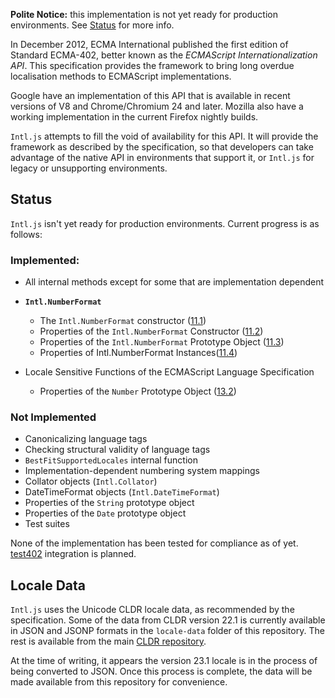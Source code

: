 __Polite Notice:__ this implementation is not yet ready for production environments.
See [Status](#status) for more info.

In December 2012, ECMA International published the first edition of Standard ECMA-402,
better known as the _ECMAScript Internationalization API_. This specification provides
the framework to bring long overdue localisation methods to ECMAScript implementations.

Google have an implementation of this API that is available in recent versions of V8
and Chrome/Chromium 24 and later. Mozilla also have a working implementation in the
current Firefox nightly builds.

`Intl.js` attempts to fill the void of availability for this API. It will provide the
framework as described by the specification, so that developers can take advantage of
the native API in environments that support it, or `Intl.js` for legacy or unsupporting
environments.

## <a id=status></a>Status
`Intl.js` isn't yet ready for production environments. Current progress is as follows:

### Implemented:
 - All internal methods except for some that are implementation dependent
 - __`Intl.NumberFormat`__
    - The `Intl.NumberFormat` constructor ([11.1](http://www.ecma-international.org/ecma-402/1.0/#sec-11.1))
    - Properties of the `Intl.NumberFormat` Constructor ([11.2](http://www.ecma-international.org/ecma-402/1.0/#sec-11.2))
    - Properties of the `Intl.NumberFormat` Prototype Object ([11.3](http://www.ecma-international.org/ecma-402/1.0/#sec-11.3))
    - Properties of Intl.NumberFormat Instances([11.4](http://www.ecma-international.org/ecma-402/1.0/#sec-11.4))

 - Locale Sensitive Functions of the ECMAScript Language Specification
    - Properties of the `Number` Prototype Object ([13.2](http://www.ecma-international.org/ecma-402/1.0/#sec-13.2))

### Not Implemented
 - Canonicalizing language tags
 - Checking structural validity of language tags  
 - `BestFitSupportedLocales` internal function
 - Implementation-dependent numbering system mappings
 - Collator objects (`Intl.Collator`)
 - DateTimeFormat objects (`Intl.DateTimeFormat`)
 - Properties of the `String` prototype object
 - Properties of the `Date` prototype object
 - Test suites

None of the implementation has been tested for compliance as of yet. 
[test402](http://test262.ecmascript.org/testcases_intl402.html) integration is planned.

## Locale Data
`Intl.js` uses the Unicode CLDR locale data, as recommended by the specification.
Some of the data from CLDR version 22.1 is currently available in JSON and JSONP
formats in the `locale-data` folder of this repository.  The rest is available from
the main [CLDR repository](http://www.unicode.org/repos/cldr-aux/json/22.1/).

At the time of writing, it appears the version 23.1 locale is in the process of being
converted to JSON. Once this process is complete, the data will be made available from
this repository for convenience.
